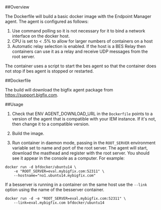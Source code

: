##Overview

The Dockerfile will build a basic docker image with the Endpoint Manager agent.
The agent is configured as follows:
1. Use command polling so it is not necessary for it to bind a network interface on the docker host.
2. CPU is set to < .5% to allow for larger numbers of containers on a host
3. Automatic relay selection is enabled.  If the host is a BES Relay then containers can use it as a relay and receive UDP messages from the root server.

The container uses a script to start the bes agent so that the container does not stop if bes agent is stopped or restarted.

##Dockerfile

The build will download the bigfix agent package from https://support.bigfix.com.

##Usage

1. Check that ENV AGENT_DOWNLOAD_URL in the `Dockerfile` points to a version of the agent that is
compatible with your IEM instance.  If it's not, then change it to a compatible version.

2. Build the image.

3. Run container in daemon mode, passing in the `ROOT_SERVER` environment variable set to name and port of the root server. The agent will start, download the masthead and register with the root server. You should see it appear in the console as a computer. For example:

```
docker run -d bfdocker/ubuntu14 \
    -e "ROOT_SERVER=eval.mybigfix.com:52311" \
    --hostname="no1.ubuntu14.mybigfix.com"
```

If a besserver is running in a container on the same host use the `--link`
option using the name of the besserver container.

```
docker run -d -e "ROOT_SERVER=eval.mybigfix.com:52311" \
    --link=eval.mybigfix.com bfdocker/ubuntu14
```
